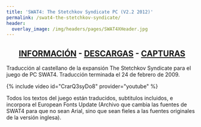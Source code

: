 ```yaml
---
title: 'SWAT4: The Stetchkov Syndicate PC (V2.2 2012)'
permalink: /swat4-the-stetchkov-syndicate/
header:
  overlay_image: /img/headers/pages/SWAT4XHeader.jpg
---
```

<h2 style="text-align: center;"><strong><a href="/swat4-the-stetchkov-syndicate/informacion/">INFORMACIÓN</a> - <a href="/swat4-the-stetchkov-syndicate/descargar/">DESCARGAS</a> - <a href="/swat4-the-stetchkov-syndicate/capturas/">CAPTURAS</a></strong></h2>

Traducción al castellano de la expansión The Stetchkov Syndicate para el juego de PC 
SWAT4. Traducción terminada el 24 de febrero de 2009.

{% include video id="CrarQ3syDo8" provider="youtube" %}

Todos los textos del juego están traducidos, subtitulos incluidos, e incorpora el European Fonts 
Update (Archivo que cambia las fuentes de SWAT4 para que no sean Arial, sino que sean fieles a 
las fuentes originales de la versión inglesa).
